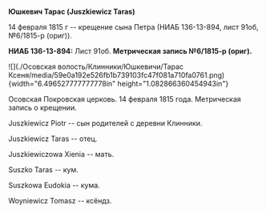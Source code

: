 **Юшкевич Тарас (Juszkiewicz Taras)**

14 февраля 1815 г -- крещение сына Петра (НИАБ 136-13-894, лист 91об,
№6/1815-р (ориг)).

**НИАБ 136-13-894:** Лист 91об. **Метрическая запись №6/1815-р (ориг).**

![](./Осовская волость/Клинники/Юшкевичи/Тарас Ксеня/media/59e0a192e526fb1b739103fc47f081a710fa0761.png){width="6.496527777777778in"
height="1.082866360454943in"}

Осовская Покровская церковь. 14 февраля 1815 года. Метрическая запись о
крещении.

Juszkiewicz Piotr -- сын родителей с деревни Клинники.

Juszkiewicz Taras -- отец.

Juszkiewiczowa Xienia -- мать.

Suszko Taras -- кум.

Suszkowa Eudokia -- кума.

Woyniewicz Tomasz -- ксёндз.
